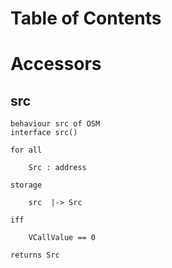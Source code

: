 Table of Contents
=================

# Accessors

## src

```act
behaviour src of OSM
interface src()

for all

    Src : address

storage

    src  |-> Src
    
iff

    VCallValue == 0

returns Src
```
